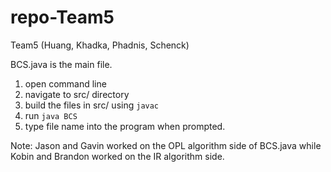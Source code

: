 # repo-Team5
Team5 (Huang, Khadka, Phadnis, Schenck)

BCS.java is the main file.

1. open command line
2. navigate to src/ directory
3. build the files in src/ using ```javac```
4. run ```java BCS```
5. type file name into the program when prompted.

Note: Jason and Gavin worked on the OPL algorithm side of BCS.java while Kobin and Brandon worked on the IR algorithm side.
